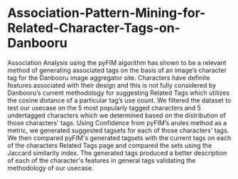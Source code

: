 # Association-Pattern-Mining-for-Related-Character-Tags-on-Danbooru

Association Analysis using the pyFIM algorithm has shown to be a relevant method of generating associated tags on the basis of an image’s character tag for the Danbooru image aggregator site. Characters have definite features associated with their design and this is not fully considered by Danbooru’s current methodology for suggesting Related Tags which utilizes the cosine distance of a particular tag’s use count. We filtered the dataset to test our usecase on the 5 most popularly tagged characters and 5 undertagged characters which we determined based on the distribution of those characters' tags. Using Confidence from pyFIM’s arules method as a metric, we generated suggested tagsets for each of those characters' tags. We then compared pyFIM's generated tagsets with the current tags on each of the characters Related Tags page and compared the sets using the Jaccard similarity index. The generated tags produced a better description of each of the character's features in general tags validating the methodology of our usecase.

